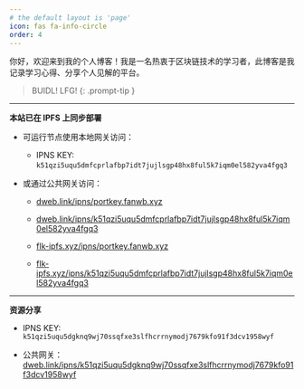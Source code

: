 ```yaml
---
# the default layout is 'page'
icon: fas fa-info-circle
order: 4
---
```


你好，欢迎来到我的个人博客！我是一名热衷于区块链技术的学习者，此博客是我记录学习心得、分享个人见解的平台。

> BUIDL!  LFG!
{: .prompt-tip }

---

**本站已在 IPFS 上同步部署**

- 可运行节点使用本地网关访问：
  - IPNS KEY: `k51qzi5uqu5dmfcprlafbp7idt7jujlsgp48hx8ful5k7iqm0el582yva4fgq3`


- 或通过公共网关访问：

  - [dweb.link/ipns/portkey.fanwb.xyz](dweb.link/ipns/portkey.fanwb.xyz) 

  - [dweb.link/ipns/k51qzi5uqu5dmfcprlafbp7idt7jujlsgp48hx8ful5k7iqm0el582yva4fgq3](https://k51qzi5uqu5dmfcprlafbp7idt7jujlsgp48hx8ful5k7iqm0el582yva4fgq3.ipns.dweb.link/)
  
  - [flk-ipfs.xyz/ipns/portkey.fanwb.xyz](flk-ipfs.xyz/ipns/portkey.fanwb.xyz)
  
  - [flk-ipfs.xyz/ipns/k51qzi5uqu5dmfcprlafbp7idt7jujlsgp48hx8ful5k7iqm0el582yva4fgq3](https://k51qzi5uqu5dmfcprlafbp7idt7jujlsgp48hx8ful5k7iqm0el582yva4fgq3.ipns.flk-ipfs.xyz/)
  


---

**资源分享**

- IPNS KEY: `k51qzi5uqu5dgknq9wj70ssqfxe3slfhcrrnymodj7679kfo91f3dcv1958wyf`

- 公共网关：[dweb.link/ipns/k51qzi5uqu5dgknq9wj70ssqfxe3slfhcrrnymodj7679kfo91f3dcv1958wyf](https://k51qzi5uqu5dgknq9wj70ssqfxe3slfhcrrnymodj7679kfo91f3dcv1958wyf.ipns.dweb.link/)

